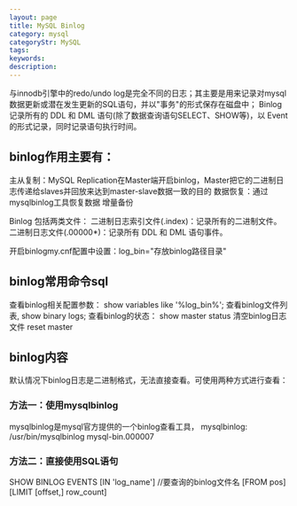 ```yaml
---
layout: page
title: MySQL Binlog
category: mysql
categoryStr: MySQL
tags:
keywords:
description:
---
```


与innodb引擎中的redo/undo log是完全不同的日志；其主要是用来记录对mysql数据更新或潜在发生更新的SQL语句，并以"事务"的形式保存在磁盘中；
Binlog 记录所有的 DDL 和 DML 语句(除了数据查询语句SELECT、SHOW等)，以 Event 的形式记录，同时记录语句执行时间。

## binlog作用主要有：
主从复制：MySQL Replication在Master端开启binlog，Master把它的二进制日志传递给slaves并回放来达到master-slave数据一致的目的
数据恢复：通过mysqlbinlog工具恢复数据
增量备份

Binlog 包括两类文件：
二进制日志索引文件(.index)：记录所有的二进制文件。
二进制日志文件(.00000*)：记录所有 DDL 和 DML 语句事件。

开启binlogmy.cnf配置中设置：log_bin="存放binlog路径目录"

## binlog常用命令sql
查看binlog相关配置参数：
show variables like '%log_bin%';
查看binlog文件列表,
show binary logs;
查看binlog的状态：
show master status
清空binlog日志文件
reset master

## binlog内容
默认情况下binlog日志是二进制格式，无法直接查看。可使用两种方式进行查看：

### 方法一：使用mysqlbinlog
mysqlbinlog是mysql官方提供的一个binlog查看工具，
mysqlbinlog: /usr/bin/mysqlbinlog  mysql-bin.000007
### 方法二：直接使用SQL语句
SHOW BINLOG EVENTS
[IN 'log_name'] //要查询的binlog文件名
[FROM pos]  
[LIMIT [offset,] row_count]  